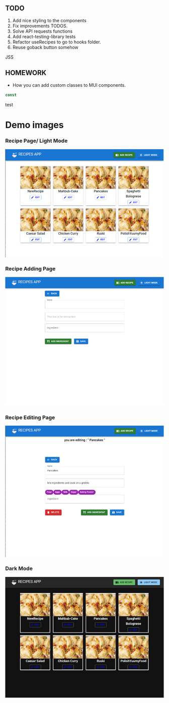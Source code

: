 ## TODO

1. Add nice styling to the components
2. Fix improvements TODOS.
3. Solve API requests functions
4. Add react-testing-library tests
5. Refactor useRecipes to go to hooks folder.
6. Reuse goback button somehow

JSS

## HOMEWORK

- How you can add custom classes to MUI components.

```javascript
const
```

test

# Demo images

### Recipe Page/ Light Mode

![demo](./image1.png)

### Recipe Adding Page

![demo](./image2.png)

### Recipe Editing Page

![demo](./image3.png)

### Dark Mode

![demo](./image4.png)
